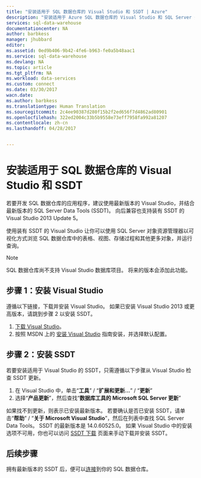 ```yaml
---
title: "安装适用于 SQL 数据仓库的 Visual Studio 和 SSDT | Azure"
description: "安装适用于 Azure SQL 数据仓库的 Visual Studio 和 SQL Server 开发工具 (SSDT)"
services: sql-data-warehouse
documentationcenter: NA
author: barbkess
manager: jhubbard
editor: 
ms.assetid: 0ed9b406-9b42-4fe6-b963-fe0a5b48aac1
ms.service: sql-data-warehouse
ms.devlang: NA
ms.topic: article
ms.tgt_pltfrm: NA
ms.workload: data-services
ms.custom: connect
ms.date: 03/30/2017
wacn.date: 
ms.author: barbkess
ms.translationtype: Human Translation
ms.sourcegitcommit: 2c4ee90387d280f15b2f2ed656f7d4862ad80901
ms.openlocfilehash: 322ed2004c33b5b9558e73eff7958fa992a81207
ms.contentlocale: zh-cn
ms.lasthandoff: 04/28/2017


---
```


# <a name="install-visual-studio-and-ssdt-for-sql-data-warehouse"></a>安装适用于 SQL 数据仓库的 Visual Studio 和 SSDT
若要开发 SQL 数据仓库的应用程序，建议使用最新版本的 Visual Studio，并结合最新版本的 SQL Server Data Tools (SSDT)。  向后兼容也支持装有 SSDT 的 Visual Studio 2013 Update 5。  

使用装有 SSDT 的 Visual Studio 让你可以使用 SQL Server 对象资源管理器以可视化方式浏览 SQL 数据仓库中的表格、视图、存储过程和其他更多对象，并运行查询。

> [!NOTE]
> SQL 数据仓库尚不支持 Visual Studio 数据库项目。  将来的版本会添加此功能。
> 
> 

## <a name="step-1-install-visual-studio"></a>步骤 1：安装 Visual Studio
遵循以下链接，下载并安装 Visual Studio。 如果已安装 Visual Studio 2013 或更高版本，请跳到步骤 2 以安装 SSDT。

1. [下载 Visual Studio][]。
2. 按照 MSDN 上的 [安装 Visual Studio][Installing Visual Studio] 指南安装，并选择默认配置。

## <a name="step-2-install-ssdt"></a>步骤 2：安装 SSDT
若要安装适用于 Visual Studio 的 SSDT，只需遵循以下步骤从 Visual Studio 检查 SSDT 更新。

1. 在 Visual Studio 中，单击“**工具**” / “**扩展和更新...**” / “**更新**”
2. 选择“**产品更新**”，然后查找“**数据库工具的 Microsoft SQL Server 更新**”

如果找不到更新，则表示已安装最新版本。  若要确认是否已安装 SSDT，请单击“**帮助**” / “**关于 Microsoft Visual Studio**”，然后在列表中查找 SQL Server Data Tools。  SSDT 的最新版本是 14.0.60525.0。  如果 Visual Studio 中的安装选项不可用，你也可以访问 [SSDT 下载][SSDT Download] 页面来手动下载并安装 SSDT。

## <a name="next-steps"></a>后续步骤
拥有最新版本的 SSDT 后，便可以[连接][connect]到你的 SQL 数据仓库。

<!--Anchors-->

<!--Image references-->

<!--Articles-->
[connect]: ./sql-data-warehouse-query-visual-studio.md

<!--Other-->
[下载 Visual Studio]: https://www.visualstudio.com/downloads/
[Installing Visual Studio]: https://msdn.microsoft.com/library/e2h7fzkw.aspx
[SSDT Download]: https://msdn.microsoft.com/library/mt204009.aspx
